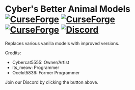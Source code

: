 # Cyber's Better Animal Models [![CurseForge](http://cf.way2muchnoise.eu/full_287443_downloads.svg)](https://minecraft.curseforge.com/projects/better-animal-models) [![CurseForge](http://cf.way2muchnoise.eu/versions/for%20Minecraft_287443_all.svg)](https://minecraft.curseforge.com/projects/better-animal-models/files) [![CurseForge](http://cf.way2muchnoise.eu/packs/full_287443_in_modpacks.svg)](https://minecraft.curseforge.com/projects/better-animal-models/relations/dependents) <a href="https://discord.gg/qjhznSF"> <img src="https://img.shields.io/discord/494803762087591947.svg?logo=discord" alt="Discord"></a>
Replaces various vanilla models with improved versions.

Credits:
 - Cybercat5555: Owner/Artist
 - its_meow: Programmer
 - Ocelot5836: Former Programmer

Join our Discord by clicking the button above.
